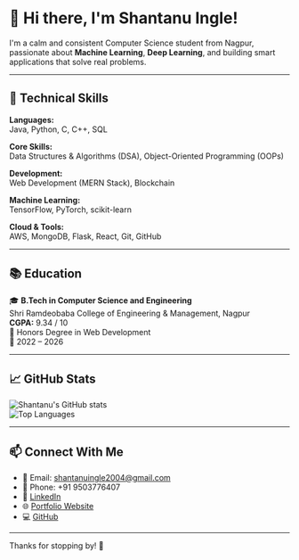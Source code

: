 # 👋 Hi there, I'm Shantanu Ingle!

I'm a calm and consistent Computer Science student from Nagpur, passionate about **Machine Learning**, **Deep Learning**, and building smart applications that solve real problems.

---

## 🚀 Technical Skills

**Languages:**  
Java, Python, C, C++, SQL

**Core Skills:**  
Data Structures & Algorithms (DSA), Object-Oriented Programming (OOPs)

**Development:**  
Web Development (MERN Stack), Blockchain  

**Machine Learning:**  
TensorFlow, PyTorch, scikit-learn

**Cloud & Tools:**  
AWS, MongoDB, Flask, React, Git, GitHub

---

## 📚 Education

🎓 **B.Tech in Computer Science and Engineering**  
Shri Ramdeobaba College of Engineering & Management, Nagpur  
**CGPA:** 9.34 / 10  
📜 Honors Degree in Web Development  
📅 2022 – 2026

---


## 📈 GitHub Stats

![Shantanu's GitHub stats](https://github-readme-stats.vercel.app/api?username=shantanu-ingle&show_icons=true&theme=tokyonight)  
![Top Languages](https://github-readme-stats.vercel.app/api/top-langs/?username=shantanu-ingle&layout=compact&theme=tokyonight)

---

## 📫 Connect With Me

- 📧 Email: [shantanuingle2004@gmail.com](mailto:shantanuingle2004@gmail.com)  
- 📱 Phone: +91 9503776407  
- 🔗 [LinkedIn](https://www.linkedin.com/in/shantanu-ingle-b161a4288/)  
- 🌐 [Portfolio Website](https://shantanu-portfolio-shantanu-ingles-projects.vercel.app/)  
- 💻 [GitHub](https://github.com/shantanu-ingle)

---

Thanks for stopping by! 🚀
